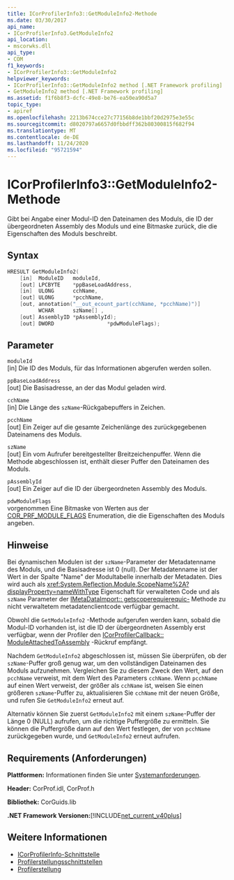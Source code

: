 ```yaml
---
title: ICorProfilerInfo3::GetModuleInfo2-Methode
ms.date: 03/30/2017
api_name:
- ICorProfilerInfo3.GetModuleInfo2
api_location:
- mscorwks.dll
api_type:
- COM
f1_keywords:
- ICorProfilerInfo3::GetModuleInfo2
helpviewer_keywords:
- ICorProfilerInfo3::GetModuleInfo2 method [.NET Framework profiling]
- GetModuleInfo2 method [.NET Framework profiling]
ms.assetid: f1f6b8f3-dcfc-49e8-be76-ea50ea90d5a7
topic_type:
- apiref
ms.openlocfilehash: 2213b674cce27c77156b8de1bbf20d2975e3e55c
ms.sourcegitcommit: d8020797a6657d0fbbdff362b80300815f682f94
ms.translationtype: MT
ms.contentlocale: de-DE
ms.lasthandoff: 11/24/2020
ms.locfileid: "95721594"
---
```

# <a name="icorprofilerinfo3getmoduleinfo2-method"></a>ICorProfilerInfo3::GetModuleInfo2-Methode

Gibt bei Angabe einer Modul-ID den Dateinamen des Moduls, die ID der übergeordneten Assembly des Moduls und eine Bitmaske zurück, die die Eigenschaften des Moduls beschreibt.  
  
## <a name="syntax"></a>Syntax  
  
```cpp  
HRESULT GetModuleInfo2(  
    [in]  ModuleID   moduleId,  
    [out] LPCBYTE    *ppBaseLoadAddress,  
    [in]  ULONG      cchName,  
    [out] ULONG      *pcchName,  
    [out, annotation("__out_ecount_part(cchName, *pcchName)")]  
          WCHAR      szName[] ,  
    [out] AssemblyID *pAssemblyId);  
    [out] DWORD                 *pdwModuleFlags);  
```  
  
## <a name="parameters"></a>Parameter  

 `moduleId`  
 [in] Die ID des Moduls, für das Informationen abgerufen werden sollen.  
  
 `ppBaseLoadAddress`  
 [out] Die Basisadresse, an der das Modul geladen wird.  
  
 `cchName`  
 [in] Die Länge des `szName`-Rückgabepuffers in Zeichen.  
  
 `pcchName`  
 [out] Ein Zeiger auf die gesamte Zeichenlänge des zurückgegebenen Dateinamens des Moduls.  
  
 `szName`  
 [out] Ein vom Aufrufer bereitgestellter Breitzeichenpuffer. Wenn die Methode abgeschlossen ist, enthält dieser Puffer den Dateinamen des Moduls.  
  
 `pAssemblyId`  
 [out] Ein Zeiger auf die ID der übergeordneten Assembly des Moduls.  
  
 `pdwModuleFlags`  
 vorgenommen Eine Bitmaske von Werten aus der [COR_PRF_MODULE_FLAGS](cor-prf-module-flags-enumeration.md) Enumeration, die die Eigenschaften des Moduls angeben.  
  
## <a name="remarks"></a>Hinweise  

 Bei dynamischen Modulen ist der `szName`-Parameter der Metadatenname des Moduls, und die Basisadresse ist 0 (null). Der Metadatenname ist der Wert in der Spalte "Name" der Modultabelle innerhalb der Metadaten. Dies wird auch als <xref:System.Reflection.Module.ScopeName%2A?displayProperty=nameWithType> Eigenschaft für verwalteten Code und als `szName` Parameter der [IMetaDataImport:: getscoperequierequic-](../metadata/imetadataimport-getscopeprops-method.md) Methode zu nicht verwaltetem metadatenclientcode verfügbar gemacht.  
  
 Obwohl die `GetModuleInfo2` -Methode aufgerufen werden kann, sobald die Modul-ID vorhanden ist, ist die ID der übergeordneten Assembly erst verfügbar, wenn der Profiler den [ICorProfilerCallback:: ModuleAttachedToAssembly](icorprofilercallback-moduleattachedtoassembly-method.md) -Rückruf empfängt.  
  
 Nachdem `GetModuleInfo2` abgeschlossen ist, müssen Sie überprüfen, ob der `szName`-Puffer groß genug war, um den vollständigen Dateinamen des Moduls aufzunehmen. Vergleichen Sie zu diesem Zweck den Wert, auf den `pcchName` verweist, mit dem Wert des Parameters `cchName`. Wenn `pcchName` auf einen Wert verweist, der größer als `cchName` ist, weisen Sie einen größeren `szName`-Puffer zu, aktualisieren Sie `cchName` mit der neuen Größe, und rufen Sie `GetModuleInfo2` erneut auf.  
  
 Alternativ können Sie zuerst `GetModuleInfo2` mit einem `szName`-Puffer der Länge 0 (NULL) aufrufen, um die richtige Puffergröße zu ermitteln. Sie können die Puffergröße dann auf den Wert festlegen, der von `pcchName` zurückgegeben wurde, und `GetModuleInfo2` erneut aufrufen.  
  
## <a name="requirements"></a>Requirements (Anforderungen)  

 **Plattformen:** Informationen finden Sie unter [Systemanforderungen](../../get-started/system-requirements.md).  
  
 **Header:** CorProf.idl, CorProf.h  
  
 **Bibliothek:** CorGuids.lib  
  
 **.NET Framework Versionen:**[!INCLUDE[net_current_v40plus](../../../../includes/net-current-v40plus-md.md)]  
  
## <a name="see-also"></a>Weitere Informationen

- [ICorProfilerInfo-Schnittstelle](icorprofilerinfo-interface.md)
- [Profilerstellungsschnittstellen](profiling-interfaces.md)
- [Profilerstellung](index.md)
